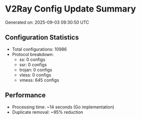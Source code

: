 # V2Ray Config Update Summary
Generated on: 2025-09-03 09:30:50 UTC

## Configuration Statistics
- Total configurations: 10986
- Protocol breakdown:
  - ss: 0 configs
  - ssr: 0 configs
  - trojan: 0 configs
  - vless: 0 configs
  - vmess: 645 configs

## Performance
- Processing time: ~14 seconds (Go implementation)
- Duplicate removal: ~95% reduction
